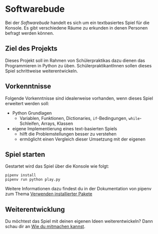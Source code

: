 # Softwarebude
Bei der _Softwarebude_ handelt es sich um ein textbasiertes Spiel für die Konsole.
Es gibt verschiedene Räume zu erkunden in denen Personen befragt werden können.

## Ziel des Projekts
Dieses Projekt soll im Rahmen von Schülerpraktikas dazu dienen das Programmieren in Python zu üben.
SchülerpraktikantInnen sollen dieses Spiel schrittweise weiterentwickeln.

## Vorkenntnisse
Folgende Vorkenntnisse sind idealerweise vorhanden, wenn dieses Spiel erweitert werden soll:

- Python Grundlagen
    - Variablen, Funktionen, Dictionaries, `if`-Bedingungen, `while`-Schleifen, Arrays, Klassen
- eigene Implementierung eines text-basierten Spiels
    - hilft die Problemstellungen besser zu verstehen
    - ermöglicht einen Vergleich dieser Umsetzung mit der eigenen
    
## Spiel starten
Gestartet wird das Spiel über die Konsole wie folgt:
```
pipenv install
pipenv run python play.py 
```
Weitere Informationen dazu findest du in der Dokumentation von pipenv zum Thema [Verwenden installierter Pakete](https://pipenv.readthedocs.io/en/latest/install/#using-installed-packages)

## Weiterentwicklung
Du möchtest das Spiel mit deinen eigenen Ideen weiterentwickeln?
Dann schau dir an [Wie du mitmachen kannst](CONTRIBUTING.md).
